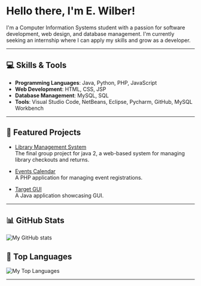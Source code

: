 # Hello there, I'm E. Wilber!

I'm a Computer Information Systems student with a passion for software development, web design, and database management. I'm currently seeking an internship where I can apply my skills and grow as a developer.

---

## 💻 Skills & Tools
- **Programming Languages**: Java, Python, PHP, JavaScript
- **Web Development**: HTML, CSS, JSP
- **Database Management**: MySQL, SQL
- **Tools**: Visual Studio Code, NetBeans, Eclipse, Pycharm, GitHub, MySQL Workbench

---

## 🌟 Featured Projects
- [Library Management System](https://github.com/e-wilber/java-2-group-project)  
  The final group project for java 2, a web-based system for managing library checkouts and returns.
  
- [Events Calendar](https://github.com/e-wilber/event-calendar-php)  
  A PHP application for managing event registrations.

- [Target GUI](https://github.com/e-wilber/simple-java-code/TargetGUI_Wilber/src/TargetPanel.java)  
  A Java application showcasing GUI.

---

## 📊 GitHub Stats
![My GitHub stats](https://github-readme-stats.vercel.app/api?username=e-wilber&show_icons=true&theme=radical)

## 🚀 Top Languages

![My Top Languages](https://github-readme-stats.vercel.app/api/top-langs/?username=e-wilber&layout=compact&theme=radical)


---
